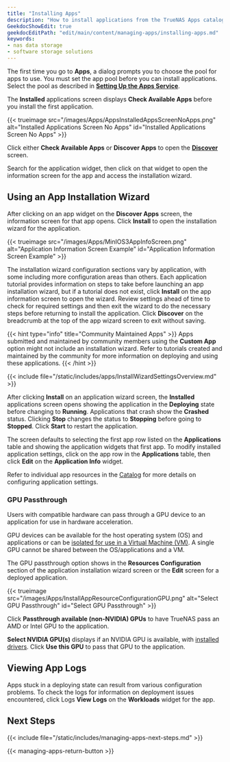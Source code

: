```yaml
---
title: "Installing Apps"
description: "How to install applications from the TrueNAS Apps catalog."
GeekdocShowEdit: true
geekdocEditPath: "edit/main/content/managing-apps/installing-apps.md"
keywords:
- nas data storage
- software storage solutions
---
```


The first time you go to **Apps**, a dialog prompts you to choose the pool for apps to use. You must set the app pool before you can install applications.
Select the pool as described in [**Setting Up the Apps Service**](/getting-started/setting-up-apps-service/#choosing-the-apps-pool).

The **Installed** applications screen displays **Check Available Apps** before you install the first application.

{{< trueimage src="/images/Apps/AppsInstalledAppsScreenNoApps.png" alt="Installed Applications Screen No Apps" id="Installed Applications Screen No Apps" >}}

Click either **Check Available Apps** or **Discover Apps** to open the **[Discover](/managing-apps/discovering-apps)** screen.

Search for the application widget, then click on that widget to open the information screen for the app and access the installation wizard.

## Using an App Installation Wizard

After clicking on an app widget on the **Discover Apps** screen, the information screen for that app opens.
Click **Install** to open the installation wizard for the application.

{{< trueimage src="/images/Apps/MinIOS3AppInfoScreen.png" alt="Application Information Screen Example" id="Application Information Screen Example" >}}

The installation wizard configuration sections vary by application, with some including more configuration areas than others.
Each application tutorial provides information on steps to take before launching an app installation wizard, but if a tutorial does not exist, click **Install** on the app information screen to open the wizard.
Review settings ahead of time to check for required settings and then exit the wizard to do the necessary steps before returning to install the application.
Click **Discover** on the breadcrumb at the top of the app wizard screen to exit without saving.

{{< hint type="info" title="Community Maintained Apps" >}}
Apps submitted and maintained by community members using the **Custom App** option might not include an installation wizard.
Refer to tutorials created and maintained by the community for more information on deploying and using these applications.
{{< /hint >}}

{{< include file="/static/includes/apps/InstallWizardSettingsOverview.md" >}}

After clicking **Install** on an application wizard screen, the **Installed** applications screen opens showing the application in the **Deploying** state before
changing to **Running**.
Applications that crash show the **Crashed** status. Clicking **Stop** changes the status to **Stopping** before going to **Stopped**.
Click **Start** to restart the application.

The screen defaults to selecting the first app row listed on the **Applications** table and showing the application widgets that first app.
To modify installed application settings, click on the app row in the **Applications** table, then click **Edit** on the **Application Info** widget.

Refer to individual app resources in the [Catalog](/catalog) for more details on configuring application settings.

### GPU Passthrough

Users with compatible hardware can pass through a GPU device to an application for use in hardware acceleration.

GPU devices can be available for the host operating system (OS) and applications or can be [isolated for use in a Virtual Machine (VM)](https://www.truenas.com/docs/scale/scaletutorials/systemsettings/advanced/managegpuscale/).
A single GPU cannot be shared between the OS/applications and a VM.

The GPU passthrough option shows in the **Resources Configuration** section of the application installation wizard screen or the **Edit** screen for a deployed application.

{{< trueimage src="/images/Apps/InstallAppResourceConfigurationGPU.png" alt="Select GPU Passthrough" id="Select GPU Passthrough" >}}

Click **Passthrough available (non-NVIDIA) GPUs** to have TrueNAS pass an AMD or Intel GPU to the application.

**Select NVIDIA GPU(s)** displays if an NVIDIA GPU is available, with [installed drivers](/getting-started/setting-up-apps-service/#installing-nvidia-drivers).
Click **Use this GPU** to pass that GPU to the application.

## Viewing App Logs

Apps stuck in a deploying state can result from various configuration problems.
To check the logs for information on deployment issues encountered, click <span class="iconify" data-icon="mdi:text-box" title="Logs">Logs</span> **View Logs** on the **Workloads** widget for the app.

## Next Steps

{{< include file="/static/includes/managing-apps-next-steps.md" >}}

{{< managing-apps-return-button >}}
